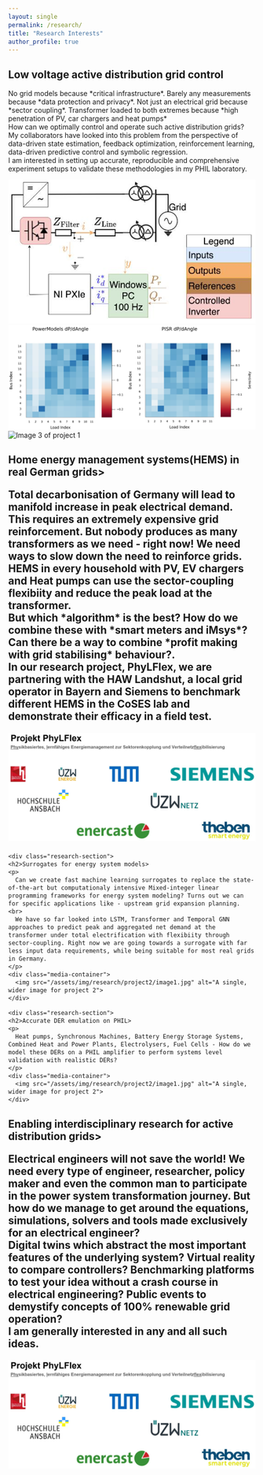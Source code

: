 ```yaml
---
layout: single
permalink: /research/
title: "Research Interests"
author_profile: true
---
```


<div class="research-container">

  <div class="research-section">
    <h2>Low voltage active distribution grid control</h2>
    <p>
      No grid models because *critical infrastructure*. Barely any measurements because *data protection and privacy*. Not just an electrical grid because *sector coupling*. Transformer loaded to both extremes because *high penetration of PV, car chargers and heat pumps*<br>
	  How can we optimally control and operate such active distribution grids? My collaborators have looked into this problem from the perspective of data-driven state estimation, feedback optimization, reinforcement learning, data-driven predictive control and symbolic regression. <br>
	  I am interested in setting up accurate, reproducible and comprehensive experiment setups to validate these methodologies in my PHIL laboratory.
    </p>
    <div class="media-container">
      <img src="/assets/img/research/project1/image1.jpg" alt="Image 1 of project 1">
      <img src="/assets/img/research/project1/image2.jpg" alt="Image 2 of project 1">
      <img src="/assets/img/research/project1/image3.jpg" alt="Image 3 of project 1">
    </div>
  </div>

  <div class="research-section">
    <h2>Home energy management systems(HEMS) in real German grids>
    <p>
      Total decarbonisation of Germany will lead to manifold increase in peak electrical demand. This requires an extremely expensive grid reinforcement. But nobody produces as many transformers as we need - right now! We need ways to slow down the need to reinforce grids. <br>
	  HEMS in every household with PV, EV chargers and Heat pumps can use the sector-coupling flexibiity and reduce the peak load at the transformer. <br>
	  But which *algorithm* is the best? How do we combine these with *smart meters and iMsys*? Can there be a way to combine *profit making with grid stabilising* behaviour?. <br>
	  In our research project, PhyLFlex, we are partnering with the HAW Landshut, a local grid operator in Bayern and Siemens to benchmark different HEMS in the CoSES lab and demonstrate their efficacy in a field test. <br>
    </p>
    <div class="media-container">
      <img src="/assets/img/research/project2/image1.jpg" alt="A single, wider image for project 2">
    </div>
  </div>
  
    <div class="research-section">
    <h2>Surrogates for energy system models>
    <p>
      Can we create fast machine learning surrogates to replace the state-of-the-art but computationaly intensive Mixed-integer linear programming frameworks for energy system modeling? Turns out we can for specific applications like - upstream grid expansion planning. <br>
	  We have so far looked into LSTM, Transformer and Temporal GNN approaches to predict peak and aggregated net demand at the transformer under total electrification with flexibiity through sector-coupling. Right now we are going towards a surrogate with far less input data requirements, while being suitable for most real grids in Germany.
    </p>
    <div class="media-container">
      <img src="/assets/img/research/project2/image1.jpg" alt="A single, wider image for project 2">
    </div>
  </div>
  
    <div class="research-section">
    <h2>Accurate DER emulation on PHIL>
    <p>
      Heat pumps, Synchronous Machines, Battery Energy Storage Systems, Combined Heat and Power Plants, Electrolysers, Fuel Cells - How do we model these DERs on a PHIL amplifier to perform systems level validation with realistic DERs?
	</p>
    <div class="media-container">
      <img src="/assets/img/research/project2/image1.jpg" alt="A single, wider image for project 2">
    </div>
  </div>
  
  <div class="research-section">
    <h2>Enabling interdisciplinary research for active distribution grids>
    <p>
      Electrical engineers will not save the world! We need every type of engineer, researcher, policy maker and even the common man to participate in the power system transformation journey. But how do we manage to get around the equations, simulations, solvers and tools made exclusively for an electrical engineer? <br>
	  Digital twins which abstract the most important features of the underlying system? Virtual reality to compare controllers? Benchmarking platforms to test your idea without a crash course in electrical engineering? Public events to demystify concepts of 100% renewable grid operation? <br>
	  I am generally interested in any and all such ideas.
	</p>
    <div class="media-container">
      <img src="/assets/img/research/project2/image1.jpg" alt="A single, wider image for project 2">
    </div>
  </div>  

</div>